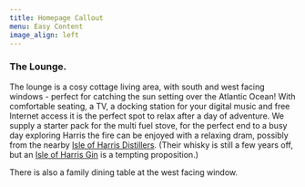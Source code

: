 ```yaml
---
title: Homepage Callout
menu: Easy Content
image_align: left
---
```


### The Lounge.

The lounge is a cosy cottage living area, with south and west facing windows - perfect for catching the sun setting over the Atlantic Ocean! With comfortable seating, a TV, a docking station for your digital music and free Internet access it is the perfect spot to relax after a day of adventure. We supply a starter pack for the multi fuel stove, for the perfect end to a busy day exploring Harris the fire can be enjoyed with a relaxing dram, possibly from the nearby [Isle of Harris Distillers](http://www.harrisdistillery.com/). (Their whisky is still a few years off, but an [Isle of Harris Gin](http://www.harrisdistillery.com/spirits/isle-harris-gin) is a tempting proposition.)

There is also a family dining table at the west facing window.
